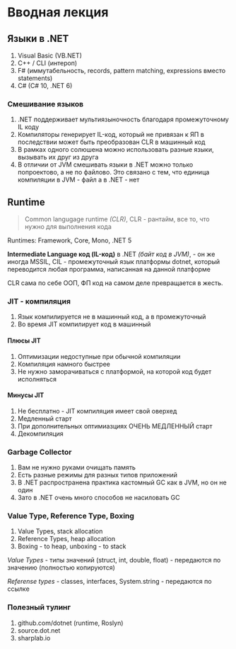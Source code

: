 # Вводная лекция

## Языки в .NET

1. Visual Basic (VB.NET)
2. C++ / CLI (интероп)
3. F# (иммутабельность, records, pattern matching, expressions вместо statements)
4. C# (C# 10, .NET 6)

### Смешивание языков

1. .NET поддерживает мультиязыночность благодаря промежуточному IL коду
2. Компиляторы генерирует IL-код, который не привязан к ЯП  в последствии может быть преобразован CLR в машинный код
3. В рамках одного солюшена можно использовать разные языки, вызывать их друг из друга
4. В отличии от JVM смешивать языки в .NET можно только попроектово, а не по файлово. Это связано с тем, что единица компиляции в JVM - файл а в .NET - нет

## Runtime

> Common langugage runtime _(CLR)_, CLR - рантайм, все то, что нужно для выполнения кода

Runtimes: Framework, Core, Mono, .NET 5

**Intermediate Language код (IL-код)** в .NET _(байт код в JVM)_, - он же иногда MSSIL, CIL - промежуточный язык платформы dotnet, который переводится любая программа, написанная на данной платформе

CLR сама по себе ООП, ФП код на самом деле превращается в жесть.

### JIT - компиляция

1. Язык компилируется не в машинный код, а в промежуточный
2. Во время JIT компилирует код в машинный

#### Плюсы JIT

1. Оптимизации недоступные при обычной компиляции
2. Компиляция намного быстрее
3. Не нужно заморачиваться с платформой, на которой код будет исполняться

#### Минусы JIT

1. Не бесплатно - JIT компиляция имеет свой оверхед
2. Медленный старт
3. При дополнительных оптимиазциях ОЧЕНЬ МЕДЛЕННЫЙ старт
4. Декомпиляция

### Garbage Collector

1. Вам не нужно руками очищать память
2. Есть разные режимы для разных типов приложений
3. В .NET распространена практика кастомный GC как в JVM, но он не один
4. Зато в .NET очень много способов не насиловать GC

### Value Type, Reference Type, Boxing

1. Value Types, stack allocation
2. Reference Types, heap allocation
3. Boxing - to heap, unboxing - to stack

_Value Types_ - типы значений (struct, int, double, float) - передаются по значению (полностью копируются)

_Referense types_ - classes, interfaces, System.string - передаются по ссылке

### Полезный тулинг

1. github.com/dotnet (runtime, Roslyn)
2. source.dot.net
3. sharplab.io

